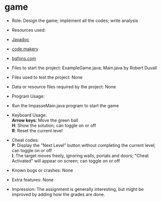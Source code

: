 game
====

* Role: Design the game; implement all the codes; write analysis
* Resources used: 
 * [Javadoc](http://docs.oracle.com/javafx/2/text/jfxpub-text.htm)
 * [code.makery](http://code.makery.ch/blog/javafx-dialogs-official/)
 * [bgfons.com](http://bgfons.com/upload/light_texture2291.jpg)
* Files to start the project: ExampleGame.java; Main.java by Robert Duvall
* Files used to test the project: None
* Data or resource files required by the project: None
* Program Usage:
 * Run the ImpasseMain.java program to start the game 
 * Keyboard Usage:  
     **Arrow keys**: Move the green ball  
     **H**: Show the solution; can toggle on or off  
     **R**: Reset the current level   
 * Cheat codes:  
     **P**: Display the "Next Level" button without completing the current level; can toggle on or off  
     **I**: The target moves freely, ignoring walls, portals and doors; "Cheat Activated" will appear on screen; can toggle on or off

* Known bugs or crashes: None
* Extra features: None
* Impression: The assignment is generally interesting, but might be improved by adding how the grades are done.
